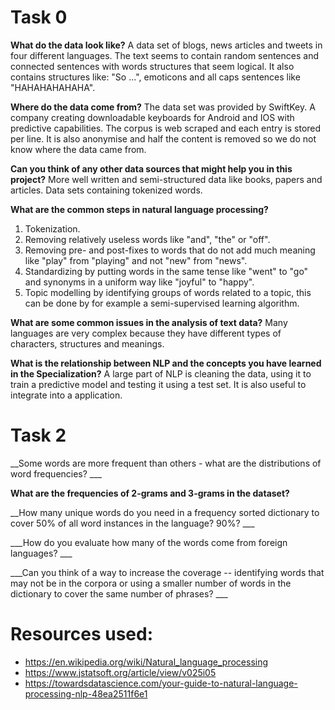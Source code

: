 # Task 0 

__What do the data look like?__
A data set of blogs, news articles and tweets in four different languages. The text seems to contain random sentences and connected sentences with words structures that seem logical. It also contains structures like: "So ...", emoticons and all caps sentences like "HAHAHAHAHAHA". 

__Where do the data come from?__
The data set was provided by SwiftKey. A company creating downloadable keyboards for Android and IOS with predictive capabilities. The corpus is web scraped and each entry is stored per line. It is also anonymise and half the content is removed so we do not know where the data came from.

__Can you think of any other data sources that might help you in this project?__
More well written and semi-structured data like books, papers and articles. Data sets containing tokenized words.

__What are the common steps in natural language processing?__
1. Tokenization. 
2. Removing relatively useless words like "and", "the" or "off". 
3. Removing pre- and post-fixes to words that do not add much meaning like "play" from "playing" and not "new" from "news".
4. Standardizing by putting words in the same tense like "went" to "go" and synonyms in a uniform way like "joyful" to "happy".
5. Topic modelling by identifying groups of words related to a topic, this can be done by for example a semi-supervised learning algorithm.

__What are some common issues in the analysis of text data?__
Many languages are very complex because they have different types of characters, structures and meanings. 

__What is the relationship between NLP and the concepts you have learned in the Specialization?__
A large part of NLP is cleaning the data, using it to train a predictive model and testing it using a test set. It is also useful to integrate into a application.

# Task 2

__Some words are more frequent than others - what are the distributions of word frequencies? ___

__What are the frequencies of 2-grams and 3-grams in the dataset?__

__How many unique words do you need in a frequency sorted dictionary to cover 50% of all word instances in the language? 90%? ___

___How do you evaluate how many of the words come from foreign languages? ___

___Can you think of a way to increase the coverage -- identifying words that may not be in the corpora or using a smaller number of words in the dictionary to cover the same number of phrases? ___

# Resources used:
- https://en.wikipedia.org/wiki/Natural_language_processing
- https://www.jstatsoft.org/article/view/v025i05
- https://towardsdatascience.com/your-guide-to-natural-language-processing-nlp-48ea2511f6e1